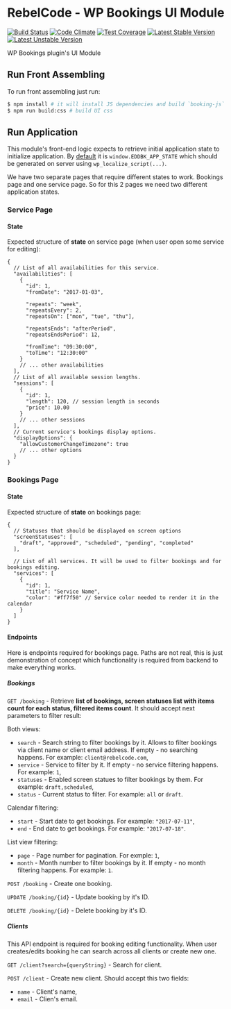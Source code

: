 # RebelCode - WP Bookings UI Module

[![Build Status](https://travis-ci.org/RebelCode/rcmod-wp-bookings-ui.svg?branch=develop)](https://travis-ci.org/RebelCode/rcmod-wp-bookings-ui)
[![Code Climate](https://codeclimate.com/github/RebelCode/rcmod-wp-bookings-ui/badges/gpa.svg)](https://codeclimate.com/github/RebelCode/rcmod-wp-bookings-ui)
[![Test Coverage](https://codeclimate.com/github/RebelCode/rcmod-wp-bookings-ui/badges/coverage.svg)](https://codeclimate.com/github/RebelCode/rcmod-wp-bookings-ui/coverage)
[![Latest Stable Version](https://poser.pugx.org/rebelcode/rcmod-wp-bookings-ui/version)](https://packagist.org/packages/rebelcode/rcmod-wp-bookings-ui)
[![Latest Unstable Version](https://poser.pugx.org/rebelcode/rcmod-wp-bookings-ui/v/unstable)](https://packagist.org/packages/rebelcode/rcmod-wp-bookings-ui)

WP Bookings plugin's UI Module

## Run Front Assembling
To run front assembling just run:
```bash
$ npm install # it will install JS dependencies and build `booking-js`
$ npm run build:css # build UI css
```

## Run Application
This module's front-end logic expects to retrieve initial application state to initialize application. By [default](assets/js/main.js) it is `window.EDDBK_APP_STATE` which should be generated on server using `wp_localize_script(...)`. 

We have two separate pages that require different states to work. Bookings page and one service page. So for this 2 pages we need two different application states. 

### Service Page
#### State
Expected structure of **state** on service page (when user open some service for editing):
```
{
  // List of all availabilities for this service.
  "availabilities": [
    {
      "id": 1,
      "fromDate": "2017-01-03",
      
      "repeats": "week",
      "repeatsEvery": 2,
      "repeatsOn": ["mon", "tue", "thu"],
      
      "repeatsEnds": "afterPeriod",
      "repeatsEndsPeriod": 12,
      
      "fromTime": "09:30:00",
      "toTime": "12:30:00"
    }
    // ... other availabilities
  ],
  // List of all available session lengths. 
  "sessions": [
    {
      "id": 1,
      "length": 120, // session length in seconds
      "price": 10.00 
    }
    // ... other sessions
  ],
  // Current service's bookings display options.
  "displayOptions": {
    "allowCustomerChangeTimezone": true
    // ... other options
  }
}
```

### Bookings Page
#### State
Expected structure of **state** on bookings page:
```
{
  // Statuses that should be displayed on screen options
  "screenStatuses": [
    "draft", "approved", "scheduled", "pending", "completed"
  ],
  
  // List of all services. It will be used to filter bookings and for bookings editing.
  "services": [
    {
      "id": 1,
      "title": "Service Name",
      "color": "#ff7f50" // Service color needed to render it in the calendar
    }
  ]
}
```

#### Endpoints 

Here is endpoints required for bookings page. Paths are not real, this is just demonstration of concept which functionality is required from backend to make everything works.

##### Bookings
 
`GET /booking` - Retrieve **list of bookings, screen statuses list with items count for each status, filtered items count**. It should accept next parameters to filter result:

Both views:
- `search` - Search string to filter bookings by it. Allows to filter bookings via client name or client email address. If empty - no searching happens. For example: `client@rebelcode.com`,
- `service` - Service to filter by it. If empty - no service filtering happens. For example: `1`,
- `statuses` - Enabled screen statues to filter bookings by them. For example: `draft,scheduled`,
- `status` - Current status to filter. For example: `all` or `draft`.  

Calendar filtering:
- `start` - Start date to get bookings. For example: `"2017-07-11"`,
- `end` - End date to get bookings. For example: `"2017-07-18"`.

List view filtering:   
- `page` - Page number for pagination. For exmple: `1`,
- `month` - Month number to filter bookings by it. If empty - no month filtering happens. For example: `1`.

`POST /booking` - Create one booking.

`UPDATE /booking/{id}` - Update booking by it's ID.

`DELETE /booking/{id}` - Delete booking by it's ID.

##### Clients

This API endpoint is required for booking editing functionality. When user creates/edits booking he can search across all clients or create new one.

`GET /client?search={queryString}` - Search for client.

`POST /client` - Create new client. Should accept this two fields:  
- `name` - Client's name,
- `email` - Clien's email.
